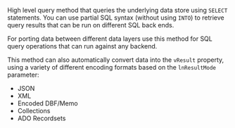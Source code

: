 ﻿High level query method that queries the underlying data store using `SELECT` statements. You can use partial SQL syntax (without using `INTO`) to retrieve query results that can be run on different SQL back ends.For porting data between different data layers use this method for SQL query operations that can run against any backend.This method can also automatically convert data into the `vResult` property, using a variety of different encoding formats based on the `lnResultMode` parameter:* JSON* XML* Encoded DBF/Memo* Collections* ADO Recordsets